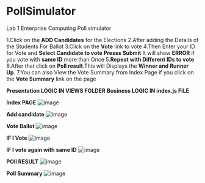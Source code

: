 # PollSimulator
Lab 1 Enterprise Computing Poll simulator

1.Click on the **ADD Candidates** for the Elections 
2.After adding the Details of the Students For Ballot 
3.Click on the **Vote** link to vote 
4.Then Enter your ID for Vote and **Select Candidate to vote Presss Submit** It will show **ERROR** if you vote with **same ID** more than Once
5.**Repeat with Different IDs to vote**
6.After that click on **Poll result**.This will Displays the **Winner and Runner Up**.
7.You can also View the Vote Summary from Index Page if you click on the **Vote Summary** link on the page

**Presentation LOGIC IN VIEWS FOLDER**
**Business LOGIC IN index.js FILE**



**Index PAGE**
![image](https://user-images.githubusercontent.com/60171427/129471967-81caefc2-fe8e-4b53-9df7-681b82d3822a.png)


**Add candidate**
![image](https://user-images.githubusercontent.com/60171427/129471951-8bb1561f-5d4b-4502-8f43-17d1d28e8d16.png)

**Vote Ballot**
![image](https://user-images.githubusercontent.com/60171427/129471989-4ea36bbf-e5e7-4dac-949e-2d3ddb4f7d9f.png)

**IF I Vote**
![image](https://user-images.githubusercontent.com/60171427/129472012-ee523a70-8e98-4166-b41a-14acf096a063.png)

**IF I vote again with same ID**
![image](https://user-images.githubusercontent.com/60171427/129472025-c62a8649-681d-4a40-924b-0295a6603658.png)

**POll RESULT**
![image](https://user-images.githubusercontent.com/60171427/129471858-117effce-bd2c-4939-8daf-23e7927ad923.png)


**Poll Summary**
![image](https://user-images.githubusercontent.com/60171427/129472067-a2d8e146-1f93-4b14-8ec6-acd277df145d.png)




